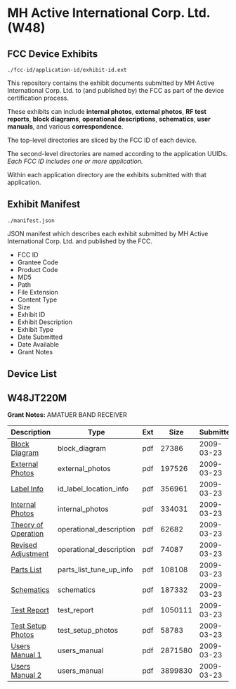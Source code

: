 # MH Active International Corp. Ltd. (W48)
## FCC Device Exhibits

```
./fcc-id/application-id/exhibit-id.ext
```

This repository contains the exhibit documents submitted by MH Active International Corp. Ltd. to (and published by) the FCC as part of the device certification process.

These exhibits can include **internal photos**, **external photos**, **RF test reports**, **block diagrams**, **operational descriptions**, **schematics**, **user manuals**, and various **correspondence**.

The top-level directories are sliced by the FCC ID of each device.

The second-level directories are named according to the application UUIDs. *Each FCC ID includes one or more application.*

Within each application directory are the exhibits submitted with that application. 

## Exhibit Manifest

```
./manifest.json
```

JSON manifest which describes each exhibit submitted by MH Active International Corp. Ltd. and published by the FCC.

- FCC ID
- Grantee Code
- Product Code
- MD5
- Path
- File Extension
- Content Type
- Size
- Exhibit ID
- Exhibit Description
- Exhibit Type
- Date Submitted
- Date Available
- Grant Notes

## Device List
## W48JT220M
**Grant Notes:** AMATUER BAND RECEIVER

| Description | Type | Ext | Size | Submitted | Available |
| ----------- | ---- | --- | ---- | --------- | --------- |
| [Block Diagram](W48JT220M/4392c29f9964a2e8e205bdfa95c90d0e/1084048.pdf) | block_diagram | pdf | 27386 | 2009-03-23 | 2009-03-23 |
| [External Photos](W48JT220M/4392c29f9964a2e8e205bdfa95c90d0e/1084049.pdf) | external_photos | pdf | 197526 | 2009-03-23 | 2009-03-23 |
| [Label Info](W48JT220M/4392c29f9964a2e8e205bdfa95c90d0e/1084050.pdf) | id_label_location_info | pdf | 356961 | 2009-03-23 | 2009-03-23 |
| [Internal Photos](W48JT220M/4392c29f9964a2e8e205bdfa95c90d0e/1084051.pdf) | internal_photos | pdf | 334031 | 2009-03-23 | 2009-03-23 |
| [Theory of Operation](W48JT220M/4392c29f9964a2e8e205bdfa95c90d0e/1084055.pdf) | operational_description | pdf | 62682 | 2009-03-23 | 2009-03-23 |
| [Revised Adjustment](W48JT220M/4392c29f9964a2e8e205bdfa95c90d0e/1084058.pdf) | operational_description | pdf | 74087 | 2009-03-23 | 2009-03-23 |
| [Parts List](W48JT220M/4392c29f9964a2e8e205bdfa95c90d0e/1084052.pdf) | parts_list_tune_up_info | pdf | 108108 | 2009-03-23 | 2009-03-23 |
| [Schematics](W48JT220M/4392c29f9964a2e8e205bdfa95c90d0e/1084053.pdf) | schematics | pdf | 187332 | 2009-03-23 | 2009-03-23 |
| [Test Report](W48JT220M/4392c29f9964a2e8e205bdfa95c90d0e/1084047.pdf) | test_report | pdf | 1050111 | 2009-03-23 | 2009-03-23 |
| [Test Setup Photos](W48JT220M/4392c29f9964a2e8e205bdfa95c90d0e/1084054.pdf) | test_setup_photos | pdf | 58783 | 2009-03-23 | 2009-03-23 |
| [Users Manual 1](W48JT220M/4392c29f9964a2e8e205bdfa95c90d0e/1084056.pdf) | users_manual | pdf | 2871580 | 2009-03-23 | 2009-03-23 |
| [Users Manual 2](W48JT220M/4392c29f9964a2e8e205bdfa95c90d0e/1084057.pdf) | users_manual | pdf | 3899830 | 2009-03-23 | 2009-03-23 |

